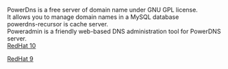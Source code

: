 PowerDns is a free server of domain name under GNU GPL license.   
It allows you to manage domain names in a MySQL database  
powerdns-recursor is  cache server.  
Poweradmin is a friendly web-based DNS administration tool for PowerDNS server.  
[RedHat 10](../../../PowerDns/wiki/101Network)  

[RedHat 9](../../../PowerDns/wiki/01Network)  

